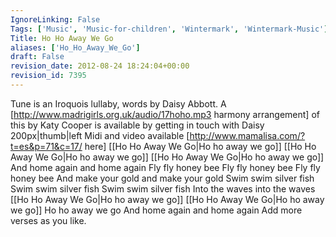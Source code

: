 ```yaml
---
IgnoreLinking: False
Tags: ['Music', 'Music-for-children', 'Wintermark', 'Wintermark-Music']
Title: Ho Ho Away We Go
aliases: ['Ho_Ho_Away_We_Go']
draft: False
revision_date: 2012-08-24 18:24:04+00:00
revision_id: 7395
---
```


Tune is an Iroquois lullaby, words by Daisy Abbott. A [http://www.madrigirls.org.uk/audio/17hoho.mp3 harmony arrangement] of this by Katy Cooper is available by getting in touch with Daisy
200px|thumb|left
Midi and video available [http://www.mamalisa.com/?t=es&p=71&c=17/ here]
[[Ho Ho Away We Go|Ho ho away we go]]
[[Ho Ho Away We Go|Ho ho away we go]]
[[Ho Ho Away We Go|Ho ho away we go]] 
And home again and home again
Fly fly honey bee
Fly fly honey bee
Fly fly honey bee
And make your gold and make your gold
Swim swim silver fish
Swim swim silver fish
Swim swim silver fish
Into the waves into the waves
[[Ho Ho Away We Go|Ho ho away we go]]
[[Ho Ho Away We Go|Ho ho away we go]]
Ho ho away we go 
And home again and home again
Add more verses as you like.